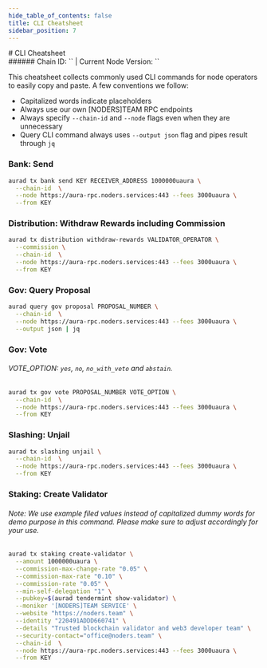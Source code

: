 ```yaml
---
hide_table_of_contents: false
title: CLI Cheatsheet
sidebar_position: 7
---
```


<div class="h1-with-icon icon-aura">
# CLI Cheatsheet
</div>
###### Chain ID: `` | Current Node Version: ``

This cheatsheet collects commonly used CLI commands for node operators to easily copy and paste. A few conventions we follow:

- Capitalized words indicate placeholders
- Always use our own [NODERS]TEAM RPC endpoints
- Always specify `--chain-id` and `--node` flags even when they are unnecessary
- Query CLI command always uses `--output json` flag and pipes result through `jq`

### Bank: Send
```bash
aurad tx bank send KEY RECEIVER_ADDRESS 1000000uaura \
  --chain-id  \
  --node https://aura-rpc.noders.services:443 --fees 3000uaura \
  --from KEY
```

### Distribution: Withdraw Rewards including Commission
```bash
aurad tx distribution withdraw-rewards VALIDATOR_OPERATOR \
  --commission \
  --chain-id  \
  --node https://aura-rpc.noders.services:443 --fees 3000uaura \
  --from KEY
```

### Gov: Query Proposal
```bash
aurad query gov proposal PROPOSAL_NUMBER \
  --chain-id  \
  --node https://aura-rpc.noders.services:443 --fees 3000uaura \
  --output json | jq
```

### Gov: Vote
###### VOTE_OPTION: `yes`, `no`, `no_with_veto` and `abstain`.
```bash
aurad tx gov vote PROPOSAL_NUMBER VOTE_OPTION \
  --chain-id  \
  --node https://aura-rpc.noders.services:443 --fees 3000uaura \
  --from KEY
```

### Slashing: Unjail
```bash
aurad tx slashing unjail \
  --chain-id  \
  --node https://aura-rpc.noders.services:443 --fees 3000uaura \
  --from KEY
```

### Staking: Create Validator
###### Note: We use example filed values instead of capitalized dummy words for demo purpose in this command. Please make sure to adjust accordingly for your use.
```bash
aurad tx staking create-validator \
  --amount 1000000uaura \
  --commission-max-change-rate "0.05" \
  --commission-max-rate "0.10" \
  --commission-rate "0.05" \
  --min-self-delegation "1" \
  --pubkey=$(aurad tendermint show-validator) \
  --moniker '[NODERS]TEAM SERVICE' \
  --website "https://noders.team" \
  --identity "220491ADDD660741" \
  --details "Trusted blockchain validator and web3 developer team" \
  --security-contact="office@noders.team" \
  --chain-id  \
  --node https://aura-rpc.noders.services:443 --fees 3000uaura \
  --from KEY
```

